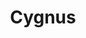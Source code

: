 ---
title: "Cygnus"
hashtag: cygnus
borders:
  - Cepheus
  - Draco
  - Lacerta
  - Lyra
  - Pegasus
  - Vulpecula
layout: hashtag
stars:
  - Deneb
tags:
  - Swan
  - Constellation
---